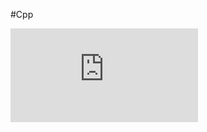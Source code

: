 #Cpp

![Alt text](http://dev-dev.pl/chmura/public/index.php/apps/files_sharing/ajax/publicpreview.php?x=1920&y=445&a=true&file=Cpp.PNG&t=X7oYfv1ZBk5vVjx&scalingup=0)
